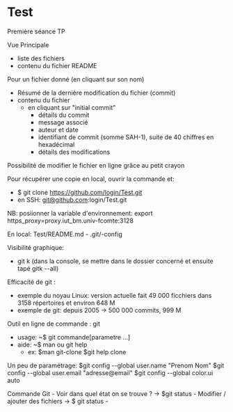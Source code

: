 # Test
Première séance TP

Vue Principale 
  - liste des fichiers
  - contenu du fichier README

Pour un fichier donné (en cliquant sur son nom)
  - Résumé de la dernière modification du fichier (commit)
  - contenu du fichier
    * en cliquant sur "initial commit"
      * détails du commit
      * message associé
      * auteur et date
      * identifiant de commit (somme SAH-1), suite de 40 chiffres en hexadécimal
      * détails des modifications

Possibilité de modifier le fichier en ligne grâce au petit crayon

Pour récupérer une copie en local, ouvrir la commande et: 
- $ git clone https://github.com/login/Test.git
- en SSH: git@github.com:login/Test.git

NB: posiionner la variable d'environnement: export https_proxy=proxy.iut_bm.univ-fcomte:3128

En local: 
  Test/README.md
    - .git/-config

Visibilité graphique: 
  - git k (dans la console, se mettre dans le dossier concerné et ensuite tapé gitk --all)

Efficacité de git : 
- exemple du noyau Linux: version actuelle fait 49 000 ficchiers dans 3158 répertoires et environ 648 M
- exemple de git: depuis 2005 -> 500 000 commits, 999 M

Outil en ligne de commande : git
- usage: ~$ git commande[parametre ...]
- aide: ~$ man ou git help
  * ex: $man git-clone
        $git help clone

Un peu de paramétrage: 
  $git config --global user.name "Prenom Nom"
  $git config --global user.email "adresse@email"
  $git config --global color.ui auto
  
  Commande Git
    - Voir dans quel état on se trouve ? 
      -> $git status
    - Modifier / ajouter des fichiers 
      -> $ git status
    - 


